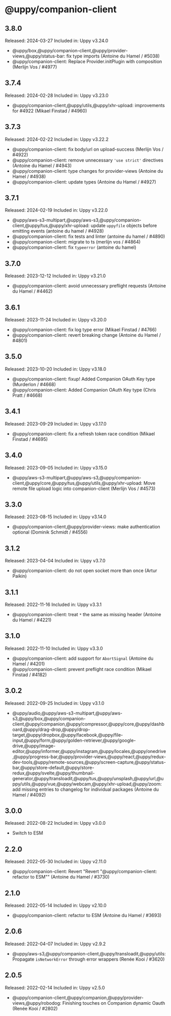 # @uppy/companion-client

## 3.8.0

Released: 2024-03-27 Included in: Uppy v3.24.0

- @uppy/box,@uppy/companion-client,@uppy/provider-views,@uppy/status-bar: fix
  type imports (Antoine du Hamel / #5038)
- @uppy/companion-client: Replace Provider.initPlugin with composition (Merlijn
  Vos / #4977)

## 3.7.4

Released: 2024-02-28 Included in: Uppy v3.23.0

- @uppy/companion-client,@uppy/utils,@uppy/xhr-upload: improvements for #4922
  (Mikael Finstad / #4960)

## 3.7.3

Released: 2024-02-22 Included in: Uppy v3.22.2

- @uppy/companion-client: fix body/url on upload-success (Merlijn Vos / #4922)
- @uppy/companion-client: remove unnecessary `'use strict'` directives (Antoine
  du Hamel / #4943)
- @uppy/companion-client: type changes for provider-views (Antoine du Hamel /
  #4938)
- @uppy/companion-client: update types (Antoine du Hamel / #4927)

## 3.7.1

Released: 2024-02-19 Included in: Uppy v3.22.0

- @uppy/aws-s3-multipart,@uppy/aws-s3,@uppy/companion-client,@uppy/tus,@uppy/xhr-upload:
  update `uppyfile` objects before emitting events (antoine du hamel / #4928)
- @uppy/companion-client: fix tests and linter (antoine du hamel / #4890)
- @uppy/companion-client: migrate to ts (merlijn vos / #4864)
- @uppy/companion-client: fix `typeerror` (antoine du hamel)

## 3.7.0

Released: 2023-12-12 Included in: Uppy v3.21.0

- @uppy/companion-client: avoid unnecessary preflight requests (Antoine du Hamel
  / #4462)

## 3.6.1

Released: 2023-11-24 Included in: Uppy v3.20.0

- @uppy/companion-client: fix log type error (Mikael Finstad / #4766)
- @uppy/companion-client: revert breaking change (Antoine du Hamel / #4801)

## 3.5.0

Released: 2023-10-20 Included in: Uppy v3.18.0

- @uppy/companion-client: fixup! Added Companion OAuth Key type (Murderlon /
  #4668)
- @uppy/companion-client: Added Companion OAuth Key type (Chris Pratt / #4668)

## 3.4.1

Released: 2023-09-29 Included in: Uppy v3.17.0

- @uppy/companion-client: fix a refresh token race condition (Mikael Finstad /
  #4695)

## 3.4.0

Released: 2023-09-05 Included in: Uppy v3.15.0

- @uppy/aws-s3-multipart,@uppy/aws-s3,@uppy/companion-client,@uppy/core,@uppy/tus,@uppy/utils,@uppy/xhr-upload:
  Move remote file upload logic into companion-client (Merlijn Vos / #4573)

## 3.3.0

Released: 2023-08-15 Included in: Uppy v3.14.0

- @uppy/companion-client,@uppy/provider-views: make authentication optional
  (Dominik Schmidt / #4556)

## 3.1.2

Released: 2023-04-04 Included in: Uppy v3.7.0

- @uppy/companion-client: do not open socket more than once (Artur Paikin)

## 3.1.1

Released: 2022-11-16 Included in: Uppy v3.3.1

- @uppy/companion-client: treat `*` the same as missing header (Antoine du Hamel
  / #4221)

## 3.1.0

Released: 2022-11-10 Included in: Uppy v3.3.0

- @uppy/companion-client: add support for `AbortSignal` (Antoine du Hamel /
  #4201)
- @uppy/companion-client: prevent preflight race condition (Mikael Finstad /
  #4182)

## 3.0.2

Released: 2022-09-25 Included in: Uppy v3.1.0

- @uppy/audio,@uppy/aws-s3-multipart,@uppy/aws-s3,@uppy/box,@uppy/companion-client,@uppy/companion,@uppy/compressor,@uppy/core,@uppy/dashboard,@uppy/drag-drop,@uppy/drop-target,@uppy/dropbox,@uppy/facebook,@uppy/file-input,@uppy/form,@uppy/golden-retriever,@uppy/google-drive,@uppy/image-editor,@uppy/informer,@uppy/instagram,@uppy/locales,@uppy/onedrive,@uppy/progress-bar,@uppy/provider-views,@uppy/react,@uppy/redux-dev-tools,@uppy/remote-sources,@uppy/screen-capture,@uppy/status-bar,@uppy/store-default,@uppy/store-redux,@uppy/svelte,@uppy/thumbnail-generator,@uppy/transloadit,@uppy/tus,@uppy/unsplash,@uppy/url,@uppy/utils,@uppy/vue,@uppy/webcam,@uppy/xhr-upload,@uppy/zoom:
  add missing entries to changelog for individual packages (Antoine du Hamel /
  #4092)

## 3.0.0

Released: 2022-08-22 Included in: Uppy v3.0.0

- Switch to ESM

## 2.2.0

Released: 2022-05-30 Included in: Uppy v2.11.0

- @uppy/companion-client: Revert "Revert "@uppy/companion-client: refactor to
  ESM"" (Antoine du Hamel / #3730)

## 2.1.0

Released: 2022-05-14 Included in: Uppy v2.10.0

- @uppy/companion-client: refactor to ESM (Antoine du Hamel / #3693)

## 2.0.6

Released: 2022-04-07 Included in: Uppy v2.9.2

- @uppy/aws-s3,@uppy/companion-client,@uppy/transloadit,@uppy/utils: Propagate
  `isNetworkError` through error wrappers (Renée Kooi / #3620)

## 2.0.5

Released: 2022-02-14 Included in: Uppy v2.5.0

- @uppy/companion-client,@uppy/companion,@uppy/provider-views,@uppy/robodog:
  Finishing touches on Companion dynamic Oauth (Renée Kooi / #2802)
